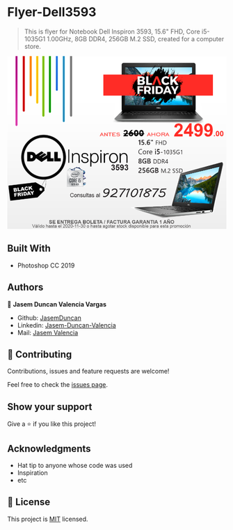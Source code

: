 # Flyer-Dell3593
> This is flyer for Notebook Dell Inspiron 3593, 15.6" FHD, Core i5-1035G1 1.00GHz, 8GB DDR4, 256GB M.2 SSD, created for a computer store.


![screenshot](FlyerDellInspiron3593.png)

## Built With

- Photoshop CC 2019

## Authors

👤 **Jasem Duncan Valencia Vargas**

- Github: [JasemDuncan](https://github.com/JasemDuncan)
- Linkedin: [Jasem-Duncan-Valencia](https://www.linkedin.com/in/jasem-duncan-valencia/)
- Mail: [Jasem Valencia](jasemvalencia@gmail.com)


## 🤝 Contributing

Contributions, issues and feature requests are welcome!

Feel free to check the [issues page](issues/).

## Show your support

Give a ⭐️ if you like this project!

## Acknowledgments

- Hat tip to anyone whose code was used
- Inspiration
- etc

## 📝 License

This project is [MIT](lic.url) licensed.

